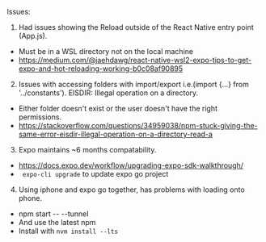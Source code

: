 Issues:

1. Had issues showing the Reload outside of the React Native entry point (App.js).
  - Must be in a WSL directory not on the local machine
  - https://medium.com/@jaehdawg/react-native-wsl2-expo-tips-to-get-expo-and-hot-reloading-working-b0c08af90895
2. Issues with accessing folders with import/export i.e.(import {...} from '../constants').  EISDIR: Illegal operation on a directory.
  - Either folder doesn't exist or the user doesn't have the right permissions.
  - https://stackoverflow.com/questions/34959038/npm-stuck-giving-the-same-error-eisdir-illegal-operation-on-a-directory-read-a
3. Expo maintains ~6 months compatability.
  - https://docs.expo.dev/workflow/upgrading-expo-sdk-walkthrough/
  - ``` expo-cli upgrade``` to update expo go project
4. Using iphone and expo go together, has problems with loading onto phone.
  - npm start -- --tunnel
  - And use the latest npm
  - Install with ```nvm install --lts```
